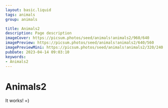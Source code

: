 ```yaml
---
layout: basic.liquid
tags: animals
group: animals

title: Animals2
description: Page description
imageCover: https://picsum.photos/seed/animals!animals2/960/640
imagePreview: https://picsum.photos/seed/animals!animals2/640/560
imagePreviewMini: https://picsum.photos/seed/animals!animals2/320/240
pubDate: 2023-04-14 09:03:10
keywords:
- Animals2
---
```


# Animals2

It works! =)
